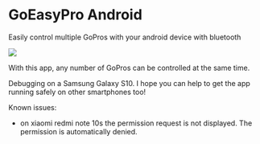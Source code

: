 # GoEasyPro Android
Easily control multiple GoPros with your android device with bluetooth

<img src="https://raw.githubusercontent.com/sepp89117/GoEasyPro_Android/master/preview.jpg">

With this app, any number of GoPros can be controlled at the same time.

Debugging on a Samsung Galaxy S10.
I hope you can help to get the app running safely on other smartphones too!

Known issues:
- on xiaomi redmi note 10s the permission request is not displayed. The permission is automatically denied.
